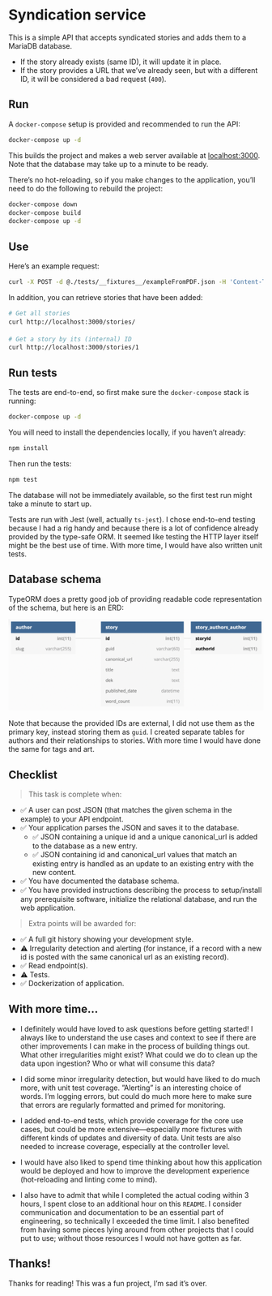# Syndication service

This is a simple API that accepts syndicated stories and adds them to a MariaDB
database.

- If the story already exists (same ID), it will update it in place.
- If the story provides a URL that we’ve already seen, but with a different ID,
  it will be considered a bad request (`400`).

## Run

A `docker-compose` setup is provided and recommended to run the API:

```sh
docker-compose up -d
```

This builds the project and makes a web server available at
[localhost:3000](http://localhost:3000/). Note that the database may take up to
a minute to be ready.

There’s no hot-reloading, so if you make changes to the application, you’ll need
to do the following to rebuild the project:

```sh
docker-compose down
docker-compose build
docker-compose up -d
```

## Use

Here’s an example request:

```sh
curl -X POST -d @./tests/__fixtures__/exampleFromPDF.json -H 'Content-Type: application/json' http://localhost:3000/stories/
```

In addition, you can retrieve stories that have been added:

```sh
# Get all stories
curl http://localhost:3000/stories/

# Get a story by its (internal) ID
curl http://localhost:3000/stories/1
```

## Run tests

The tests are end-to-end, so first make sure the `docker-compose` stack is
running:

```sh
docker-compose up -d
```

You will need to install the dependencies locally, if you haven’t already:

```sh
npm install
```

Then run the tests:

```sh
npm test
```

The database will not be immediately available, so the first test run might take
a minute to start up.

Tests are run with Jest (well, actually `ts-jest`). I chose end-to-end testing
because I had a rig handy and because there is a lot of confidence already
provided by the type-safe ORM. It seemed like testing the HTTP layer itself
might be the best use of time. With more time, I would have also written unit
tests.

## Database schema

TypeORM does a pretty good job of providing readable code representation of the
schema, but here is an ERD:

![database diagram](./diagram.png)

Note that because the provided IDs are external, I did not use them as the
primary key, instead storing them as `guid`. I created separate tables for
authors and their relationships to stories. With more time I would have done the
same for tags and art.

## Checklist

> This task is complete when:

- ✅ A user can post JSON (that matches the given schema in the example) to your
  API endpoint.
- ✅ Your application parses the JSON and saves it to the database.
  - ✅ JSON containing a unique id and a unique canonical_url is added to the
    database as a new entry.
  - ✅ JSON containing id and canonical_url values that match an existing entry
    is handled as an update to an existing entry with the new content.
- ✅ You have documented the database schema.
- ✅ You have provided instructions describing the process to setup/install any
  prerequisite software, initialize the relational database, and run the web application.

> Extra points will be awarded for:

- ✅ A full git history showing your development style.
- ⚠️  Irregularity detection and alerting (for instance, if a record with a new
  id is posted with the same canonical url as an existing record).
- ✅ Read endpoint(s).
- ⚠️  Tests.
- ✅ Dockerization of application.

## With more time...

- I definitely would have loved to ask questions before getting started! I
  always like to understand the use cases and context to see if there are other
  improvements I can make in the process of building things out. What other
  irregularities might exist? What could we do to clean up the data upon
  ingestion? Who or what will consume this data?

- I did some minor irregularity detection, but would have liked to do much more,
  with unit test coverage. ”Alerting” is an interesting choice of words. I’m
  logging errors, but could do much more here to make sure that errors are
  regularly formatted and primed for monitoring.

- I added end-to-end tests, which provide coverage for the core use cases, but
  could be more extensive—especially more fixtures with different kinds of updates
  and diversity of data. Unit tests are also needed to increase coverage,
  especially at the controller level.

- I would have also liked to spend time thinking about how this application would
  be deployed and how to improve the development experience (hot-reloading and
  linting come to mind).

- I also have to admit that while I completed the actual coding within 3 hours, I
  spent close to an additional hour on this `README`. I consider communication and
  documentation to be an essential part of engineering, so technically I exceeded
  the time limit. I also benefited from having some pieces lying around from other
  projects that I could put to use; without those resources I would not have
  gotten as far.

## Thanks!

Thanks for reading! This was a fun project, I’m sad it’s over.
